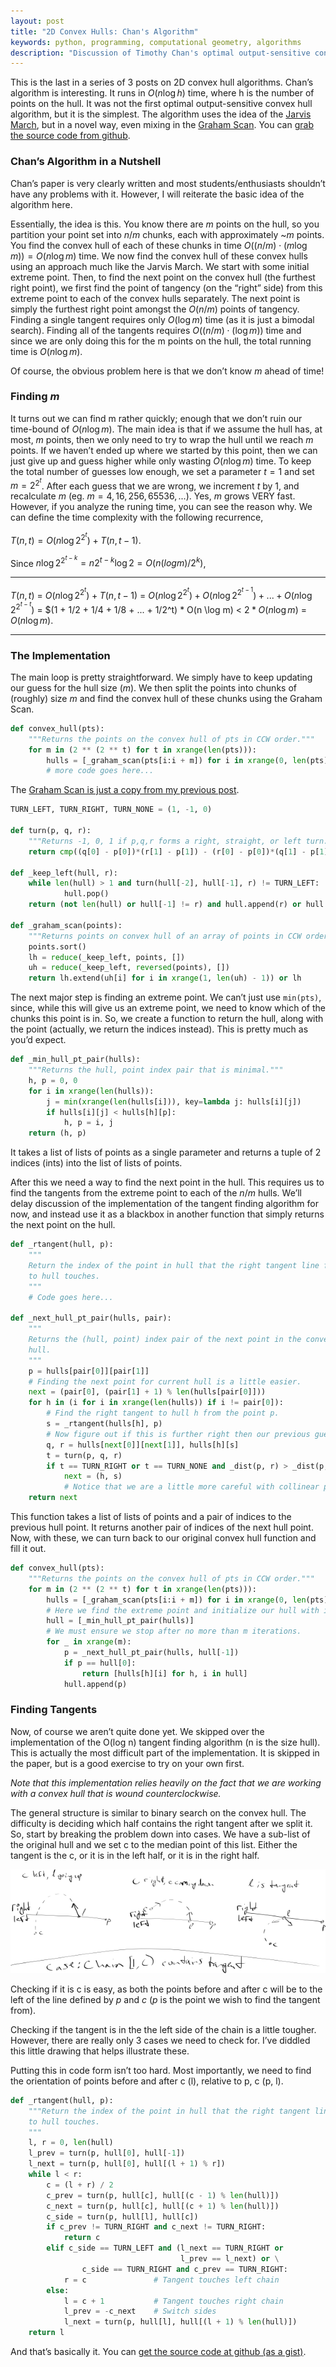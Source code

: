 ```yaml
---
layout: post
title: "2D Convex Hulls: Chan's Algorithm"
keywords: python, programming, computational geometry, algorithms
description: "Discussion of Timothy Chan's optimal output-sensitive convex hull algorithm."
---
```

This is the last in a series of 3 posts on 2D convex hull algorithms. Chan’s
algorithm is interesting. It runs in $O(n \log h)$ time, where h is the number
of points on the hull. It was not the first optimal output-sensitive convex
hull algorithm, but it is the simplest. The algorithm uses the idea of the
[Jarvis March][jarvis post], but in a novel way, even mixing in the [Graham
Scan][graham scan post]. You can [grab the source code from github][chan code].

### Chan’s Algorithm in a Nutshell

Chan’s paper is very clearly written and most students/enthusiasts shouldn’t
have any problems with it. However, I will reiterate the basic idea of the
algorithm here.

Essentially, the idea is this. You know there are $m$ points on the hull, so
you partition your point set into $n/m$ chunks, each with approximately
~$m$ points. You find the convex hull of each of these chunks in time
$O((n/m) \cdot (m \log m)) = O(n \log m)$ time. We now find the convex hull
of these convex hulls using an approach much like the Jarvis March. We start
with some initial extreme point. Then, to find the next point on the convex
hull (the furthest right point), we first find the point of tangency (on the
“right” side) from this extreme point to each of the convex hulls separately.
The next point is simply the furthest right point amongst the $O(n/m)$ points
of tangency. Finding a single tangent requires only $O(\log m)$ time (as it
is just a bimodal search). Finding all of the tangents requires $O((n/m) \cdot
(\log m))$ time and since we are only doing this for the m points on the hull,
the total running time is $O(n \log m)$.

Of course, the obvious problem here is that we don’t know $m$ ahead of time!

### Finding $m$

It turns out we can find m rather quickly; enough that we don’t ruin our
time-bound of $O(n \log m)$. The main idea is that if we assume the hull has,
at most, $m$ points, then we only need to try to wrap the hull until we reach
$m$ points. If we haven’t ended up where we started by this point, then we
can just give up and guess higher while only wasting $O(n \log m)$ time. To
keep the total number of guesses low enough, we set a parameter $t = 1$ and
set $m = 2^{2^t}$. After each guess that we are wrong, we increment $t$ by
1, and recalculate $m$ (eg. $m = 4, 16, 256, 65536, ...$). Yes, $m$ grows
VERY fast. However, if you analyze the runing time, you can see the reason why.
We can define the time complexity with the following recurrence,

$T(n,t) = O(n \log 2^{2^t}) + T(n, t-1)$.

Since $n \log 2^{2^{t-k}} = n 2^{t-k} \log 2 = O(n (log m) / 2^k)$,

-------- --- -------------------------------------------------------------------------
$T(n,t)$ $=$ $O(n \log 2^{2^t}) + T(n, t-1)$
         $=$ $O(n \log 2^{2^t}) + O(n \log 2^{2^{t-1}}) + ... + O(n \log 2^{2^{t-t}})$
         $=$ $(1 + 1/2 + 1/4 + 1/8 + ... + 1/2^t) * O(n \log m)
         $<$ $2 * O(n \log m)$
         $=$ $O(n \log m)$.
-------- --- -------------------------------------------------------------------------

### The Implementation

The main loop is pretty straightforward. We simply have to keep updating our
guess for the hull size ($m$). We then split the points into chunks of
(roughly) size $m$ and find the convex hull of these chunks using the Graham
Scan.

```python
def convex_hull(pts):
    """Returns the points on the convex hull of pts in CCW order."""
    for m in (2 ** (2 ** t) for t in xrange(len(pts))):
        hulls = [_graham_scan(pts[i:i + m]) for i in xrange(0, len(pts), m)]
        # more code goes here...
```

The [Graham Scan is just a copy from my previous post][graham scan post].

```python
TURN_LEFT, TURN_RIGHT, TURN_NONE = (1, -1, 0)

def turn(p, q, r):
    """Returns -1, 0, 1 if p,q,r forms a right, straight, or left turn."""
    return cmp((q[0] - p[0])*(r[1] - p[1]) - (r[0] - p[0])*(q[1] - p[1]), 0)

def _keep_left(hull, r):
    while len(hull) > 1 and turn(hull[-2], hull[-1], r) != TURN_LEFT:
            hull.pop()
    return (not len(hull) or hull[-1] != r) and hull.append(r) or hull

def _graham_scan(points):
    """Returns points on convex hull of an array of points in CCW order."""
    points.sort()
    lh = reduce(_keep_left, points, [])
    uh = reduce(_keep_left, reversed(points), [])
    return lh.extend(uh[i] for i in xrange(1, len(uh) - 1)) or lh
```

The next major step is finding an extreme point. We can’t just use `min(pts)`,
since, while this will give us an extreme point, we need to know which of the
chunks this point is in. So, we create a function to return the hull, along
with the point (actually, we return the indices instead). This is pretty much
as you’d expect.

```python
def _min_hull_pt_pair(hulls):
    """Returns the hull, point index pair that is minimal."""
    h, p = 0, 0
    for i in xrange(len(hulls)):
        j = min(xrange(len(hulls[i])), key=lambda j: hulls[i][j])
        if hulls[i][j] < hulls[h][p]:
            h, p = i, j
    return (h, p)
```

It takes a list of lists of points as a single parameter and returns a tuple of
2 indices (ints) into the list of lists of points.

After this we need a way to find the next point in the hull. This requires us
to find the tangents from the extreme point to each of the $n/m$ hulls. We’ll
delay discussion of the implementation of the tangent finding algorithm for
now, and instead use it as a blackbox in another function that simply returns
the next point on the hull.

```python
def _rtangent(hull, p):
    """
    Return the index of the point in hull that the right tangent line from p
    to hull touches.
    """
    # Code goes here...

def _next_hull_pt_pair(hulls, pair):
    """
    Returns the (hull, point) index pair of the next point in the convex
    hull.
    """
    p = hulls[pair[0]][pair[1]]
    # Finding the next point for current hull is a little easier.
    next = (pair[0], (pair[1] + 1) % len(hulls[pair[0]]))
    for h in (i for i in xrange(len(hulls)) if i != pair[0]):
        # Find the right tangent to hull h from the point p.
        s = _rtangent(hulls[h], p)
        # Now figure out if this is further right then our previous guess (next).
        q, r = hulls[next[0]][next[1]], hulls[h][s]
        t = turn(p, q, r)
        if t == TURN_RIGHT or t == TURN_NONE and _dist(p, r) > _dist(p, q):
            next = (h, s)
            # Notice that we are a little more careful with collinear points.
    return next
```

This function takes a list of lists of points and a pair of indices to the
previous hull point. It returns another pair of indices of the next hull point.
Now, with these, we can turn back to our original convex hull function and fill
it out.

```python
def convex_hull(pts):
    """Returns the points on the convex hull of pts in CCW order."""
    for m in (2 ** (2 ** t) for t in xrange(len(pts))):
        hulls = [_graham_scan(pts[i:i + m]) for i in xrange(0, len(pts), m)]
        # Here we find the extreme point and initialize our hull with it.
        hull = [_min_hull_pt_pair(hulls)]
        # We must ensure we stop after no more than m iterations.
        for _ in xrange(m):
            p = _next_hull_pt_pair(hulls, hull[-1])
            if p == hull[0]:
                return [hulls[h][i] for h, i in hull]
            hull.append(p)
```

### Finding Tangents

Now, of course we aren’t quite done yet. We skipped over the implementation of
the O(log n) tangent finding algorithm (n is the size hull). This is actually
the most difficult part of the implementation. It is skipped in the paper, but
is a good exercise to try on your own first.

*Note that this implementation relies heavily on the fact that we are working
with a convex hull that is wound counterclockwise.*

The general structure is similar to binary search on the convex hull. The
difficulty is deciding which half contains the right tangent after we split it.
So, start by breaking the problem down into cases. We have a sub-list of the
original hull and we set c to the median point of this list. Either the tangent
is the c, or it is in the left half, or it is in the right half.

![The 3 cases where the tangent is on the left chain.](/img/posts/cases.png)

Checking if it is c is easy, as both the points before and after c will be to
the left of the line defined by $p$ and $c$ ($p$ is the point we wish to
find the tangent from).

Checking if the tangent is in the the left side of the chain is a little
tougher. However, there are really only 3 cases we need to check for. I’ve
diddled this little drawing that helps illustrate these.

Putting this in code form isn’t too hard. Most importantly, we need to find the
orientation of points before and after c (l), relative to p, c (p, l).

```python
def _rtangent(hull, p):
    """Return the index of the point in hull that the right tangent line from p
    to hull touches.
    """
    l, r = 0, len(hull)
    l_prev = turn(p, hull[0], hull[-1])
    l_next = turn(p, hull[0], hull[(l + 1) % r])
    while l < r:
        c = (l + r) / 2
        c_prev = turn(p, hull[c], hull[(c - 1) % len(hull)])
        c_next = turn(p, hull[c], hull[(c + 1) % len(hull)])
        c_side = turn(p, hull[l], hull[c])
        if c_prev != TURN_RIGHT and c_next != TURN_RIGHT:
            return c
        elif c_side == TURN_LEFT and (l_next == TURN_RIGHT or
                                      l_prev == l_next) or \
                c_side == TURN_RIGHT and c_prev == TURN_RIGHT:
            r = c               # Tangent touches left chain
        else:
            l = c + 1           # Tangent touches right chain
            l_prev = -c_next    # Switch sides
            l_next = turn(p, hull[l], hull[(l + 1) % len(hull)])
    return l
```

And that’s basically it. You can [get the source code at github (as a gist)][chan code].

[jarvis post]: /2009/12/jarvis-march/ "Discussion of the Jarvis march"
[graham scan post]: /2010/03/graham-scan/ "Discussion of the Graham-Andrews scan"
[chan post]: /2010/12/2d-convex-hulls-chans-algorithm/ "Discussion of Chan's algorithm"
[jarvis]: http://en.wikipedia.org/wiki/Jarvis_march "Jarvis March (Gift Wrapping)"
[jarivs code]: http://gist.github.com/252222 "Source code for the Jarvis March"
[graham scan]: http://en.wikipedia.org/wiki/Graham_scan "Graham (Andrews) Scan"
[graham scan code]: http://gist.github.com/242402 "Source code for the Graham Scan"
[chan]: http://www.cs.uwaterloo.ca/~tmchan/conv23d.ps.gz "Chan's Algorithm (original paper)"
[chan code]: http://gist.github.com/252229 "Source code for Chan's algorithm"
